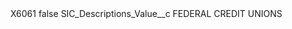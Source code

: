 <?xml version="1.0" encoding="UTF-8"?>
<CustomMetadata xmlns="http://soap.sforce.com/2006/04/metadata" xmlns:xsi="http://www.w3.org/2001/XMLSchema-instance" xmlns:xsd="http://www.w3.org/2001/XMLSchema">
    <label>X6061</label>
    <protected>false</protected>
    <values>
        <field>SIC_Descriptions_Value__c</field>
        <value xsi:type="xsd:string">FEDERAL CREDIT UNIONS</value>
    </values>
</CustomMetadata>
